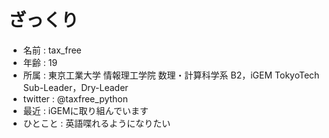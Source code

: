 # ざっくり
- 名前 : tax_free
- 年齢 : 19
- 所属 : 東京工業大学 情報理工学院 数理・計算科学系 B2，iGEM TokyoTech Sub-Leader，Dry-Leader
- twitter : @taxfree_python
- 最近 : iGEMに取り組んでいます
- ひとこと : 英語喋れるようになりたい